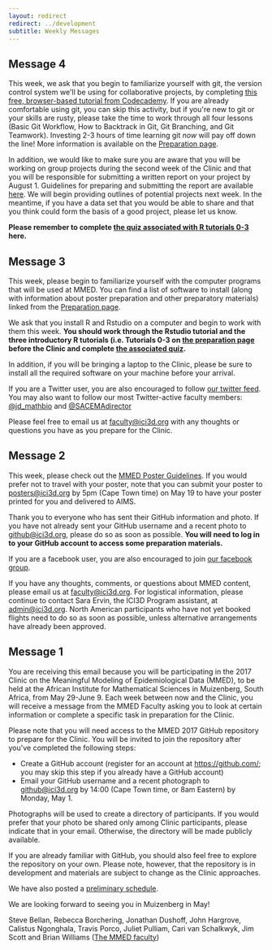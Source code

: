 ```yaml
---
layout: redirect
redirect: ../development
subtitle: Weekly Messages
---
```


## Message 4

This week, we ask that you begin to familiarize yourself with git, the version control system we'll be using for collaborative projects, by completing [this free, browser-based tutorial from Codecademy](https://www.codecademy.com/learn/learn-git). If you are already comfortable using git, you can skip this activity, but if you're new to git or your skills are rusty, please take the time to work through all four lessons (Basic Git Workflow, How to Backtrack in Git, Git Branching, and Git Teamwork). Investing 2-3 hours of time learning git _now_ will pay off down the line! More information is available on the [Preparation page](http://www.ici3d.org/MMED/preparation).

In addition, we would like to make sure you are aware that you will be working on group projects during the second week of the Clinic and that you will be responsible for submitting a written report on your project by August 1. Guidelines for preparing and submitting the report are available [here](http://www.ici3d.org/MMED/projects/projectReports). We will begin providing outlines of potential projects next week. In the meantime, if you have a data set that you would be able to share and that you think could form the basis of a good project, please let us know.

**Please remember to complete [the quiz associated with R tutorials 0-3](https://ugeorgia.qualtrics.com/jfe/form/SV_ewzWcNolLzhBhLD) here.**

## Message 3

This week, please begin to familiarize yourself with the computer programs that will be used at MMED. You can find a list of software to install (along with information about poster preparation and other preparatory materials) linked from the [Preparation page](http://www.ici3d.org/MMED/preparation).

We ask that you install R and Rstudio on a computer and begin to work with them this week. **You should work through the Rstudio tutorial and the three introductory R tutorials (i.e. Tutorials 0-3 on [the preparation page](http://www.ici3d.org/MMED/preparation/) before the Clinic and complete [the associated quiz](https://ugeorgia.qualtrics.com/jfe/form/SV_ewzWcNolLzhBhLD).**

In addition, if you will be bringing a laptop to the Clinic, please be sure to install all the required software on your machine before your arrival.

If you are a Twitter user, you are also encouraged to follow [our twitter feed](https://twitter.com/ICI3D/). You may also want to follow our most Twitter-active faculty members: [@jd_mathbio](https://twitter.com/jd_mathbio) and [@SACEMAdirector](https://twitter.com/SACEMAdirector)

Please feel free to email us at <faculty@ici3d.org> with any thoughts or questions you have as you prepare for the Clinic.

## Message 2

This week, please check out the [MMED Poster Guidelines](http://www.ici3d.org/MMED/posters). If you would prefer not to travel with your poster, note that you can submit your poster to <posters@ici3d.org> by 5pm (Cape Town time) on May 19 to have your poster printed for you and delivered to AIMS.

Thank you to everyone who has sent their GitHub information and photo. If you have not already sent your GitHub username and a recent photo to <github@ici3d.org>, please do so as soon as possible. **You will need to log in to your GitHub account to access some preparation materials.**

If you are a facebook user, you are also encouraged to join [our facebook group](https://www.facebook.com/groups/206225166162804/).

If you have any thoughts, comments, or questions about MMED content, please email us at <faculty@ici3d.org>. For logistical information, please continue to contact Sara Ervin, the ICI3D Program assistant, at <admin@ici3d.org>. North American participants who have not yet booked flights need to do so as soon as possible, unless alternative arrangements have already been approved.

## Message 1

You are receiving this email because you will be participating in the 2017 Clinic on the Meaningful Modeling of Epidemiological Data (MMED), to be held at the African Institute for Mathematical Sciences in Muizenberg, South Africa, from May 29-June 9. Each week between now and the Clinic, you will receive a message from the MMED Faculty asking you to look at certain information or complete a specific task in preparation for the Clinic.

Please note that you will need access to the MMED 2017 GitHub repository to prepare for the Clinic. You will be invited to join the repository after you've completed the following steps:

- Create a GitHub account (register for an account at <https://github.com/>; you may skip this step if you already have a GitHub account)
- Email your GitHub username and a recent photograph to <github@ici3d.org> by 14:00 (Cape Town time, or 8am Eastern) by Monday, May 1.

Photographs will be used to create a directory of participants. If you would prefer that your photo be shared only among Clinic participants, please indicate that in your email. Otherwise, the directory will be made publicly available.

If you are already familiar with GitHub, you should also feel free to explore the repository on your own. Please note, however, that the repository is in development and materials are subject to change as the Clinic approaches.

We have also posted a [preliminary schedule](http://www.ici3d.org/mmed/schedule).

We are looking forward to seeing you in Muizenberg in May!

Steve Bellan, Rebecca Borchering, Jonathan Dushoff, John Hargrove, Calistus Ngonghala, Travis Porco, Juliet Pulliam, Cari van Schalkwyk, Jim Scott and Brian Williams ([The MMED faculty](http://www.ici3d.org/people/))
